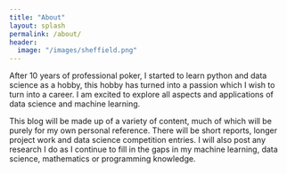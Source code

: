 ```yaml
---
title: "About"
layout: splash
permalink: /about/
header:
  image: "/images/sheffield.png"
---
```


After 10 years of professional poker, I started to learn python and data science as a hobby, this hobby has turned into a passion which I wish to turn into a career. I am excited to explore all aspects and applications of data science and machine learning.

This blog will be made up of a variety of content, much of which will be purely for my own personal reference. There will be short reports, longer project work and data science competition entries. I will also post any research I do as I continue to fill in the gaps in my machine learning, data science, mathematics or programming knowledge.
